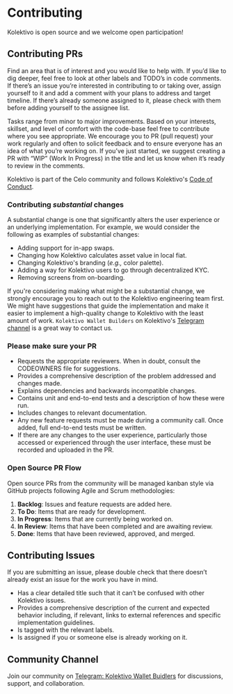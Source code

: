 # Contributing

Kolektivo is open source and we welcome open participation!

## Contributing PRs

Find an area that is of interest and you would like to help with. If you’d like to dig deeper, feel free to look at other labels and TODO’s in code comments. If there’s an issue you’re interested in contributing to or taking over, assign yourself to it and add a comment with your plans to address and target timeline. If there’s already someone assigned to it, please check with them before adding yourself to the assignee list.

Tasks range from minor to major improvements. Based on your interests, skillset, and level of comfort with the code-base feel free to contribute where you see appropriate. We encourage you to PR \(pull request\) your work regularly and often to solicit feedback and to ensure everyone has an idea of what you’re working on. If you’ve just started, we suggest creating a PR with “WIP” \(Work In Progress\) in the title and let us know when it’s ready to review in the comments.

Kolektivo is part of the Celo community and follows Kolektivo's [Code of Conduct](https://github.com/zed-io/kolektivo/blob/kolektivo/CODE_OF_CONDUCT.md).

### Contributing _substantial_ changes

A substantial change is one that significantly alters the user experience or an underlying implementation. For example, we would consider the following as examples of substantial changes:

- Adding support for in-app swaps.
- Changing how Kolektivo calculates asset value in local fiat.
- Changing Kolektivo's branding (_e.g.,_ color palette).
- Adding a way for Kolektivo users to go through decentralized KYC.
- Removing screens from on-boarding.

If you're considering making what might be a substantial change, we strongly encourage you to reach out to the Kolektivo engineering team first. We might have suggestions that guide the implementation and make it easier to implement a high-quality change to Kolektivo with the least amount of work. `Kolektivo Wallet Builders` on Kolektivo's [Telegram channel](https://t.me/+JdPqRy6S2lA2NzM1) is a great way to contact us.

### Please make sure your PR

- Requests the appropriate reviewers. When in doubt, consult the CODEOWNERS file for suggestions.
- Provides a comprehensive description of the problem addressed and changes made.
- Explains dependencies and backwards incompatible changes.
- Contains unit and end-to-end tests and a description of how these were run.
- Includes changes to relevant documentation.
- Any new feature requests must be made during a community call. Once added, full end-to-end tests must be written.
- If there are any changes to the user experience, particularly those accessed or experienced through the user interface, these must be recorded and uploaded in the PR.

### Open Source PR Flow

Open source PRs from the community will be managed kanban style via GitHub projects following Agile and Scrum methodologies:

1. **Backlog**: Issues and feature requests are added here.
2. **To Do**: Items that are ready for development.
3. **In Progress**: Items that are currently being worked on.
4. **In Review**: Items that have been completed and are awaiting review.
5. **Done**: Items that have been reviewed, approved, and merged.

## Contributing Issues

If you are submitting an issue, please double check that there doesn’t already exist an issue for the work you have in mind.

- Has a clear detailed title such that it can’t be confused with other Kolektivo issues.
- Provides a comprehensive description of the current and expected behavior including, if relevant, links to external references and specific implementation guidelines.
- Is tagged with the relevant labels.
- Is assigned if you or someone else is already working on it.

## Community Channel

Join our community on [Telegram: Kolektivo Wallet Buidlers](https://t.me/+JdPqRy6S2lA2NzM1) for discussions, support, and collaboration.
